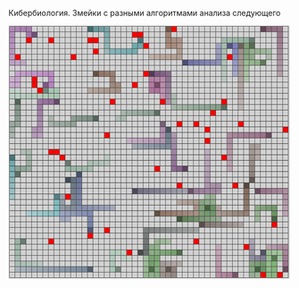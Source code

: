 Кибербиология. 
Змейки с разными алгоритмами анализа следующего

![Иллюстрация к проекту](https://github.com/aquaforge/SnakeNeuralNet/raw/master/app.png)

